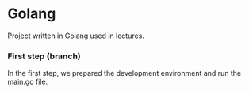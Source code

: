 # Golang
Project written in Golang used in lectures.

### First step (branch)
In the first step, we prepared the development environment and run the main.go file.